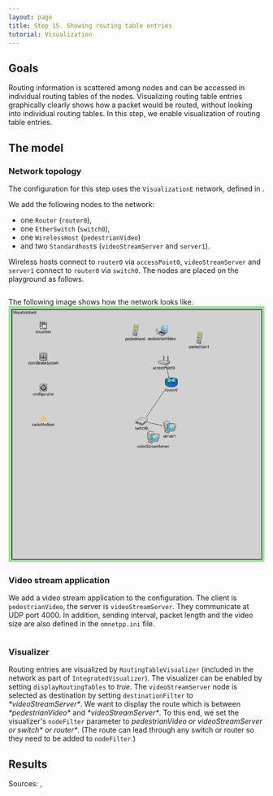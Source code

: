 ```yaml
---
layout: page
title: Step 15. Showing routing table entries
tutorial: Visualization
---
```


## Goals
Routing information is scattered among nodes and can be accessed 
in individual routing tables of the nodes. Visualizing routing table entries graphically 
clearly shows how a packet would be routed, without looking into individual routing tables.
In this step, we enable visualization of routing table entries.

## The model

### Network topology
The configuration for this step uses the `VisualizationE` network, defined in <a srcfile="visualization/VisualizationE.ned"/>.

We add the following nodes to the network:
- one `Router` (`router0`),
- one `EtherSwitch` (`switch0`),
- one `WirelessHost` (`pedestrianVideo`)
- and two `Standardhost`s (`videoStreamServer` and `server1`).

Wireless hosts connect to `router0` via `accessPoint0`, `videoStreamServer` 
and `server1` connect to `router0` via `switch0`. 
The nodes are placed on the playground as follows.
<pre class="snippet" src="../omnetpp.ini" from="# initializing pedestrianVideo position" until="# videoStreamServer application settings"></pre>

The following image shows how the network looks like.
<img class="screen" src="step15_model_network.png">

### Video stream application
We add a video stream application to the configuration. The client is `pedestrianVideo`, 
the server is `videoStreamServer`. They communicate at UDP port 4000. In addition, sending interval, 
packet length and the video size are also defined in the `omnetpp.ini` file.
<pre class="snippet" src="../omnetpp.ini" from="# videoStreamServer application settings" until="# showing routing table entries towards videoStreamServer"></pre>

### Visualizer

Routing entries are visualized by `RoutingTableVisualizer` (included in the network 
as part of `IntegratedVisualizer`). The visualizer can be enabled by setting 
`displayRoutingTables` to *true*. The `videoStreamServer` node is selected as destination by setting 
`destinationFilter` to *\*videoStreamServer\**. We want to display the route which is 
between *\*pedestrianVideo\** and *\*videoStreamServer\**. To this end, we set 
the visualizer's `nodeFilter` parameter to 
*pedestrianVideo or videoStreamServer or switch\* or router\**.
(The route can lead through any switch or router so they need to be added to `nodeFilter`.)

## Results

<!--
When we start the simulation we can see that, the routingTableVisualizer draw arrows
to represent the routes. This is because by default netmask routes, default routes
and static routes added to routing table. Later we change that.<br>
[img: routes]

After 1 second the VoIP application starts and VoIP data links appear,
because dataLinkVisualizer is on. After 5 seconds the videoPedestrian sends
request to the videoStreamServer and the application starts.
In the Module view mode we can follow the progress. The client send the request,
and in response the server starts the video stream.
[gif: video stream start]
-->

Sources: <a srcfile="visualization/omnetpp.ini" />, <a srcfile="visualization/VisualizationE.ned" />
